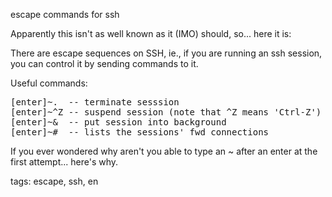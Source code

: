 escape commands for ssh

Apparently this isn't as well known as it (IMO) should, so... here it is:

There are escape sequences on SSH, ie., if you are running an ssh session, you can control it by sending commands to it.

Useful commands:

<pre>
[enter]~.  -- terminate sesssion
[enter]~^Z -- suspend session (note that ^Z means 'Ctrl-Z')
[enter]~&  -- put session into background
[enter]~#  -- lists the sessions' fwd connections
</pre>

If you ever wondered why aren't you able to type an ~ after an enter at the first attempt... here's why.

tags: escape, ssh, en

